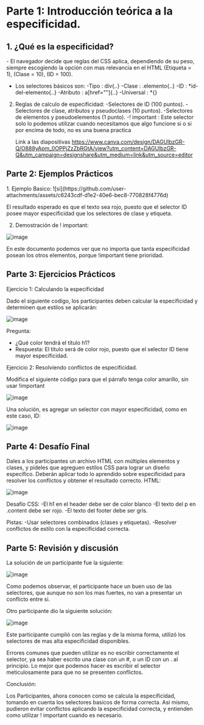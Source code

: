 <h1>Parte 1: Introducción teórica a la especificidad.</h1>

<h2>1. ¿Qué es la especificidad?</h2>
  - El navegador decide que reglas del CSS aplica, dependiendo de su peso, siempre escogiendo la opción con mas relevancia en el HTML (Etiqueta = 1), (Clase = 10), (ID = 100).

  - Los selectores básicos son:
    -Tipo : div{..}
    -Clase : .elemento{..}
    -ID : *id-del-elemento{..}
    -Atributo : a[href=""]{..}
    -Universal : *{}
    
2. Reglas de calculo de especificidad:
  -Selectores de ID (100 puntos).
  -Selectores de clase, atributos y pseudoclases (10 puntos).
  -Selectores de elementos y pseudoelementos (1 punto).
  -! important : Este selector solo lo podemos utilizar cuando necesitamos que algo funcione si o si por encima de todo, no es una buena practica

   Link a las diapositivas https://www.canva.com/design/DAGUlbzGR-Q/O888yApm_0OPPjZzZbRGtA/view?utm_content=DAGUlbzGR-Q&utm_campaign=designshare&utm_medium=link&utm_source=editor


<h2>Parte 2: Ejemplos Prácticos</h2>
1. Ejemplo Basico:
![si](https://github.com/user-attachments/assets/c6243cdf-d1e2-40e6-bec8-770828f4776d)

El resultado esperado es que el texto sea rojo, puesto que el selector ID posee mayor especificidad que los selectores de clase y etiqueta.

2. Demostración de ! important:
   
![image](https://github.com/user-attachments/assets/d086c8b4-9b10-43cb-a09f-9ff7e87378a7)

En este documento podemos ver que no importa que tanta especificidad posean los otros elementos, porque !important tiene prioridad.

<h2>Parte 3: Ejercicios Prácticos</h2>

Ejercicio 1: Calculando la especificidad

Dado el siguiente codigo, los participantes deben calcular la especificidad y determinen que estilos se aplicarán:

![image](https://github.com/user-attachments/assets/a69d8632-5b5a-48d5-b028-4643910d7876)

Pregunta:
  - ¿Qué color tendrá el título h1?
  - Respuesta: El titulo será de color rojo, puesto que el selector ID tiene mayor especificidad.

Ejercicio 2: Resolviendo conflictos de especificidad.

Modifica el siguiente código para que el párrafo tenga color amarillo, sin usar !important

![image](https://github.com/user-attachments/assets/99df0009-55f7-436e-bfe9-8f6c6ca50faf)

Una solución, es agregar un selector con mayor especificidad, como en este caso, ID:

![image](https://github.com/user-attachments/assets/f6dd7679-71e2-43bc-80e2-2c2fe94edf6d)

<h2>Parte 4: Desafío Final</h2>

Dales a los participantes un archivo HTML con múltiples elementos y clases, y pídeles que
agreguen estilos CSS para lograr un diseño específico. Deberán aplicar todo lo aprendido sobre
especificidad para resolver los conflictos y obtener el resultado correcto.
HTML:

![image](https://github.com/user-attachments/assets/e36f0529-fca5-48ac-9ecc-57ce07d919b6)

Desafío CSS:
  -El h1 en el header debe ser de color blanco
  -El texto del p en .content debe ser rojo.
  -El texto del footer debe ser gris.

Pistas:
  -Usar selectores combinados (clases y etiquetas).
  -Resolver conflictos de estilo con la especificidad correcta.


<h2>Parte 5: Revisión y discusión</h2>

La solución de un participante fue la siguiente:

![image](https://github.com/user-attachments/assets/373b4d6a-10f0-45e6-82b6-f3edc48b1f33)

Como podemos observar, el participante hace un buen uso de las selectores, que aunque no son los mas fuertes, no van a presentar un conflicto entre si.

Otro participante dio la siguiente solución:

![image](https://github.com/user-attachments/assets/f0305a78-f953-4118-ad1e-2a02a512313c)

Este participante cumplió con las reglas y de la misma forma, utilizó los selectores de mas alta especificidad disponibles.

Errores comunes que pueden utilizar es no escribir correctamente el selector, ya sea haber escrito una clase con un #, o un ID con un . al principio. Lo mejor que podemos hacer es escribir el selector meticulosamente para que no se presenten conflictos.

Conclusión:

Los Participantes, ahora conocen como se calcula la especificidad, tomando en cuenta los selectores basicos de forma correcta. Así mismo, pudieron evitar conflictos aplicando la especificidad correcta, y entienden como utilizar ! important cuando es necesario.
